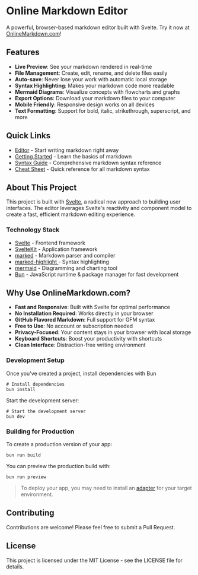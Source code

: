 # Online Markdown Editor

A powerful, browser-based markdown editor built with Svelte. Try it now at [OnlineMarkdown.com](https://onlinemarkdown.com)!

## Features

- **Live Preview**: See your markdown rendered in real-time
- **File Management**: Create, edit, rename, and delete files easily
- **Auto-save**: Never lose your work with automatic local storage
- **Syntax Highlighting**: Makes your markdown code more readable
- **Mermaid Diagrams**: Visualize concepts with flowcharts and graphs
- **Export Options**: Download your markdown files to your computer
- **Mobile Friendly**: Responsive design works on all devices
- **Text Formatting**: Support for bold, italic, strikethrough, superscript, and more

## Quick Links

- [Editor](https://onlinemarkdown.com/) - Start writing markdown right away
- [Getting Started](https://onlinemarkdown.com/getting-started) - Learn the basics of markdown
- [Syntax Guide](https://onlinemarkdown.com/syntax) - Comprehensive markdown syntax reference
- [Cheat Sheet](https://onlinemarkdown.com/cheat-sheet) - Quick reference for all markdown syntax

## About This Project

This project is built with [Svelte](https://svelte.dev), a radical new approach to building user interfaces. The editor leverages Svelte's reactivity and component model to create a fast, efficient markdown editing experience.

### Technology Stack

- [Svelte](https://svelte.dev) - Frontend framework
- [SvelteKit](https://kit.svelte.dev) - Application framework
- [marked](https://marked.js.org/) - Markdown parser and compiler
- [marked-highlight
](https://github.com/markedjs/marked-highlight) - Syntax highlighting
- [mermaid](https://mermaid.js.org/) - Diagramming and charting tool
- [Bun](https://bun.sh) - JavaScript runtime & package manager for fast development

## Why Use OnlineMarkdown.com?

- **Fast and Responsive**: Built with Svelte for optimal performance
- **No Installation Required**: Works directly in your browser
- **GitHub Flavored Markdown**: Full support for GFM syntax
- **Free to Use**: No account or subscription needed
- **Privacy-Focused**: Your content stays in your browser with local storage
- **Keyboard Shortcuts**: Boost your productivity with shortcuts
- **Clean Interface**: Distraction-free writing environment

### Development Setup

Once you've created a project, install dependencies with Bun

```shellscript
# Install dependencies
bun install
```

Start the development server:

```shellscript
# Start the development server
bun dev

```

### Building for Production

To create a production version of your app:

```shellscript
bun run build
```

You can preview the production build with:

```shellscript
bun run preview
```
> To deploy your app, you may need to install an [adapter](https://svelte.dev/docs/kit/adapters) for your target environment.



## Contributing

Contributions are welcome! Please feel free to submit a Pull Request.

## License

This project is licensed under the MIT License - see the LICENSE file for details.